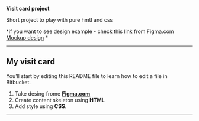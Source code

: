 **Visit card project**

Short project to play with pure hmtl and css

*if you want to see design example - check this link from Figma.com [Mockup design](https://www.figma.com/proto/Gvxut471ISwBaXhJzjSlIp/wizytowka?node-id=0%3A2&scaling=min-zoom.) *

---

## My visit card

You’ll start by editing this README file to learn how to edit a file in Bitbucket.

1. Take desing frome [**Figma.com**](https://www.figma.com/proto/Gvxut471ISwBaXhJzjSlIp/wizytowka?node-id=0%3A2&scaling=min-zoom.)
2. Create content skeleton using **HTML**
3. Add style using **CSS**.

---
